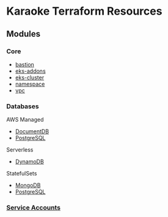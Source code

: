 # Karaoke Terraform Resources

## Modules

### Core

* [bastion](core/bastion/)
* [eks-addons](core/eks-addons/)
* [eks-cluster](core/eks-cluster/)
* [namespace](core/namespace/)
* [vpc](core/vpc)

### Databases

AWS Managed
* [DocumentDB](databases/aws-managed/documentdb/)
* [PostgreSQL](databases/aws-managed/postgres/)

Serverless
* [DynamoDB](databases/serverless/dynamodb/)

StatefulSets
* [MongoDB](databases/statefulsets/mongodb/)
* [PostgreSQL](databases/statefulsets/postgres/)

### [Service Accounts](service-accounts)